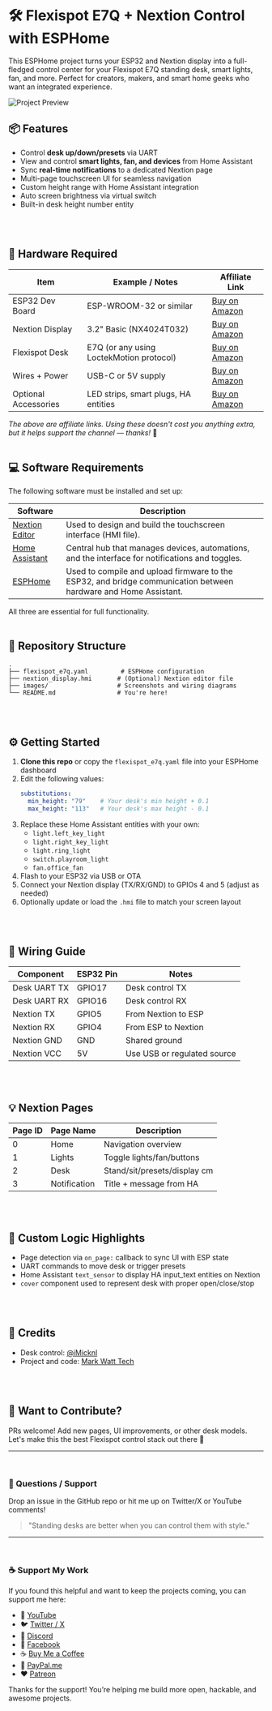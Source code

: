 # 🛠 Flexispot E7Q + Nextion Control with ESPHome

This ESPHome project turns your ESP32 and Nextion display into a full-fledged control center for your Flexispot E7Q standing desk, smart lights, fan, and more. Perfect for creators, makers, and smart home geeks who want an integrated experience.

![Project Preview](https://your-image-url-here.com)
<br>

## 📦 Features

- Control **desk up/down/presets** via UART
- View and control **smart lights, fan, and devices** from Home Assistant
- Sync **real-time notifications** to a dedicated Nextion page
- Multi-page touchscreen UI for seamless navigation
- Custom height range with Home Assistant integration
- Auto screen brightness via virtual switch
- Built-in desk height number entity
<br>
<br>

## 🧰 Hardware Required

| Item                | Example / Notes                          | Affiliate Link             |
|---------------------|-------------------------------------------|-----------------------------|
| ESP32 Dev Board     | ESP-WROOM-32 or similar                  | [Buy on Amazon](#)         |
| Nextion Display     | 3.2" Basic (NX4024T032)                  | [Buy on Amazon](#)         |
| Flexispot Desk      | E7Q (or any using LoctekMotion protocol) | [Buy on Amazon](#)         |
| Wires + Power       | USB-C or 5V supply                       | [Buy on Amazon](#)         |
| Optional Accessories| LED strips, smart plugs, HA entities     | [Buy on Amazon](#)         |

*The above are affiliate links. Using these doesn't cost you anything extra, but it helps support the channel — thanks!* 💙
<br>
<br>

## 💻 Software Requirements

The following software must be installed and set up:

| Software          | Description |
|-------------------|-------------|
| [Nextion Editor](https://nextion.tech/nextion-editor/) | Used to design and build the touchscreen interface (HMI file). |
| [Home Assistant](https://www.home-assistant.io/)       | Central hub that manages devices, automations, and the interface for notifications and toggles. |
| [ESPHome](https://esphome.io/)                          | Used to compile and upload firmware to the ESP32, and bridge communication between hardware and Home Assistant. |

All three are essential for full functionality.
<br>
<br>

## 📁 Repository Structure

```
.
├── flexispot_e7q.yaml         # ESPHome configuration
├── nextion_display.hmi       # (Optional) Nextion editor file
├── images/                   # Screenshots and wiring diagrams
└── README.md                 # You're here!
```
<br>
<br>

## ⚙️ Getting Started

1. **Clone this repo** or copy the `flexispot_e7q.yaml` file into your ESPHome dashboard
2. Edit the following values:
   ```yaml
   substitutions:
     min_height: "79"    # Your desk's min height + 0.1
     max_height: "113"   # Your desk's max height - 0.1
   ```
3. Replace these Home Assistant entities with your own:
   - `light.left_key_light`
   - `light.right_key_light`
   - `light.ring_light`
   - `switch.playroom_light`
   - `fan.office_fan`
4. Flash to your ESP32 via USB or OTA
5. Connect your Nextion display (TX/RX/GND) to GPIOs 4 and 5 (adjust as needed)
6. Optionally update or load the `.hmi` file to match your screen layout
<br>
<br>

## 🔌 Wiring Guide

| Component        | ESP32 Pin | Notes                       |
|------------------|-----------|-----------------------------|
| Desk UART TX     | GPIO17    | Desk control TX             |
| Desk UART RX     | GPIO16    | Desk control RX             |
| Nextion TX       | GPIO5     | From Nextion to ESP         |
| Nextion RX       | GPIO4     | From ESP to Nextion         |
| Nextion GND      | GND       | Shared ground               |
| Nextion VCC      | 5V        | Use USB or regulated source |
<br>
<br>

## 💡 Nextion Pages

| Page ID | Page Name         | Description                  |
|---------|-------------------|------------------------------|
| 0       | Home              | Navigation overview          |
| 1       | Lights            | Toggle lights/fan/buttons    |
| 2       | Desk              | Stand/sit/presets/display cm |
| 3       | Notification      | Title + message from HA      |
<br>
<br>

## 🧠 Custom Logic Highlights

- Page detection via `on_page:` callback to sync UI with ESP state
- UART commands to move desk or trigger presets
- Home Assistant `text_sensor` to display HA input_text entities on Nextion
- `cover` component used to represent desk with proper open/close/stop
<br>
<br>

## 📢 Credits

- Desk control: [@iMicknl](https://github.com/iMicknl/LoctekMotion_IoT)
- Project and code: [Mark Watt Tech](https://youtube.com/@MarkWattTech)
<br>
<br>

## 🧪 Want to Contribute?

PRs welcome! Add new pages, UI improvements, or other desk models. Let's make this the best Flexispot control stack out there 💪

---
<br>

### 💬 Questions / Support

Drop an issue in the GitHub repo or hit me up on Twitter/X or YouTube comments!

> "Standing desks are better when you can control them with style."

---
<br>

### ☕ Support My Work

If you found this helpful and want to keep the projects coming, you can support me here:

- 🔗 [YouTube](https://youtube.com/@MarkWattTech)
- 🐦 [Twitter / X](https://twitter.com/MarkWattTech)
- 💬 [Discord](https://discord.gg/yourserverlink)
- 📘 [Facebook](https://facebook.com/MarkWattTech)
- ☕ [Buy Me a Coffee](https://www.buymeacoffee.com/markwatttech)
- 💸 [PayPal.me](https://paypal.me/markwatttech)
- ❤️ [Patreon](https://www.patreon.com/markwatttech)

Thanks for the support! You’re helping me build more open, hackable, and awesome projects.

